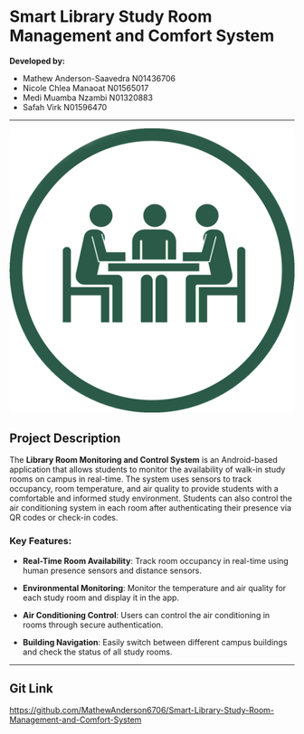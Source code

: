 # Smart Library Study Room Management and Comfort System

**Developed by:**
- Mathew Anderson-Saavedra N01436706
- Nicole Chlea Manaoat N01565017
- Medi Muamba Nzambi N01320883
- Safah Virk N01596470
---
![Library Room Monitoring](img.png) 



## **Project Description**

The **Library Room Monitoring and Control System** is an Android-based application that allows students to monitor the availability of walk-in study rooms on campus in real-time. The system uses sensors to track occupancy, room temperature, and air quality to provide students with a comfortable and informed study environment. Students can also control the air conditioning system in each room after authenticating their presence via QR codes or check-in codes.



### **Key Features**:

- **Real-Time Room Availability**: Track room occupancy in real-time using human presence sensors and distance sensors.

- **Environmental Monitoring**: Monitor the temperature and air quality for each study room and display it in the app.

- **Air Conditioning Control**: Users can control the air conditioning in rooms through secure authentication.

- **Building Navigation**: Easily switch between different campus buildings and check the status of all study rooms.

---

## Git Link

https://github.com/MathewAnderson6706/Smart-Library-Study-Room-Management-and-Comfort-System